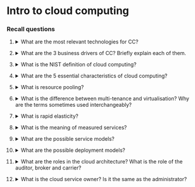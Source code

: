# Intro to cloud computing

### Recall questions


1. <details markdown=1><summary markdown="span"> What are the most relevant technologies for CC? </summary>
    
    \
    Techs:
    - ==Virtualization==: hardware (VMs) or software/application (containers)
    - ==Web 2.0==: platform for web applications like Google Docs
    - ==Service orientation==: design paradigm for computer software in the form of services

</details>


2. <details markdown=1><summary markdown="span"> What are the 3 business drivers of CC? Briefly explain each of them. </summary>
    
    \
    Business drivers:
    - ==capacity planning==: provide the right capacity when needed, the strategy can be ==lag=, ==lead== or ==match==;
    - ==cost reduction==: mostly the cost for personnel mantaining the infrastructure;
    - ==organizational agility==

</details>

3. <details markdown=1><summary markdown="span"> What is the NIST definition of cloud computing? </summary>
    
    \
    Model for enabling ==ubiquitous, convenient, on-demand network access to a shared pool of computing resources== that can be rapidly provisioned and released with minimal management/interaction.

</details>

4. <details markdown=1><summary markdown="span"> What are the 5 essential characteristics of cloud computing?</summary>
    
    \
    Characteristics:
    - on demand self-service: user can satisfy his needs on his own whenever needed;
    - broad network access;
    - resource pooling;
    - rapid elasticity
    - measured services

</details>

5. <details markdown=1><summary markdown="span"> What is resource pooling? </summary>
    
    \
    ==Computing resources are pooled to serve customers in a multi-tenant model==. This model is possible through virtualization.

</details>

6. <details markdown=1><summary markdown="span"> What is the difference between multi-tenance and virtualisation? Why are the terms sometimes used interchangeably? </summary>
    
    \
    ![](../../..//CLD/cld1.png) \
    Sometimes multitenancy can be also be used to refer to users using their own virtualised environment running on the same bare metal.
    
</details>

7. <details markdown=1><summary markdown="span"> What is rapid elasticity? </summary>
    
    \
    It is another way of naming ==scalability==, the ==degree to which a system is able to adapt to workload changes in an automatic manner==,
    such that the available resources match the current demand.

</details>

8. <details markdown=1><summary markdown="span"> What is the meaning of measured services? </summary>
    
    \
    ==Ability for both the customer and the cloud provider to measure various aspects of services offered==.

</details>

9. <details markdown=1><summary markdown="span"> What are the possible service models? </summary>
    
    \
    Service models:
    - ==IaaS==: only the infrastructure is provided
    - ==PaaS==: the infrastructure and platforms to deploy apps are provided;
    - ==SaaS==: everything is already configured: infrastructure, platforms and the app themselves.

</details>

10. <details markdown=1><summary markdown="span"> What are the possible deployment models? </summary>
    
    \
    Deployment models:
    - ==public==
    - ==private==: e.g. google VPC
    - ==hybrid==
    - ==community==: the cloud service is provided to a specific community

</details>

11. <details markdown=1><summary markdown="span"> What are the roles in the cloud architecture? What is the role of the auditor, broker and carrier? </summary>
    
    \
    ![](../../..//CLD/cld2.png) \
    Important roles:
    - ==auditor==: verifies the authenticity/quality of the services provided;
    - ==broker==: intermediate between provider and consumer, turns high level requests into specific services required to a provider;
    - ==carrier==: provides connectivity and transport between customer and provider.

</details>

12. <details markdown=1><summary markdown="span"> What is the cloud service owner? Is it the same as the administrator? </summary>
    
    \
    ==Legal owner of the cloud platform. Not necessarily the admin==. The legal owner is also a "user" himself of the cloud service, in a sense.

</details>